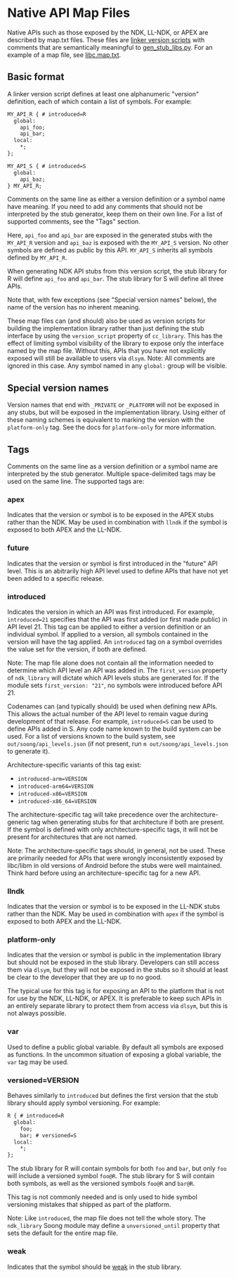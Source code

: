 # Native API Map Files

Native APIs such as those exposed by the NDK, LL-NDK, or APEX are described by
map.txt files. These files are [linker version scripts] with comments that are
semantically meaningful to [gen_stub_libs.py]. For an example of a map file, see
[libc.map.txt].

[gen_stub_libs.py]: https://cs.android.com/android/platform/superproject/+/master:build/soong/cc/gen_stub_libs.py
[libc.map.txt]: https://cs.android.com/android/platform/superproject/+/master:bionic/libc/libc.map.txt
[linker version scripts]: https://www.gnu.org/software/gnulib/manual/html_node/LD-Version-Scripts.html

## Basic format

A linker version script defines at least one alphanumeric "version" definition,
each of which contain a list of symbols. For example:

```txt
MY_API_R { # introduced=R
  global:
    api_foo;
    api_bar;
  local:
    *;
};

MY_API_S { # introduced=S
  global:
    api_baz;
} MY_API_R;
```

Comments on the same line as either a version definition or a symbol name have
meaning. If you need to add any comments that should not be interpreted by the
stub generator, keep them on their own line. For a list of supported comments,
see the "Tags" section.

Here, `api_foo` and `api_bar` are exposed in the generated stubs with the
`MY_API_R` version and `api_baz` is exposed with the `MY_API_S` version. No
other symbols are defined as public by this API. `MY_API_S` inherits all symbols
defined by `MY_API_R`.

When generating NDK API stubs from this version script, the stub library for R
will define `api_foo` and `api_bar`. The stub library for S will define all
three APIs.

Note that, with few exceptions (see "Special version names" below), the name of
the version has no inherent meaning.

These map files can (and should) also be used as version scripts for building
the implementation library rather than just defining the stub interface by using
the `version_script` property of `cc_library`. This has the effect of limiting
symbol visibility of the library to expose only the interface named by the map
file. Without this, APIs that you have not explicitly exposed will still be
available to users via `dlsym`. Note: All comments are ignored in this case. Any
symbol named in any `global:` group will be visible.

## Special version names

Version names that end with `_PRIVATE` or `_PLATFORM` will not be exposed in any
stubs, but will be exposed in the implementation library. Using either of these
naming schemes is equivalent to marking the version with the `platform-only`
tag. See the docs for `platform-only` for more information.

## Tags

Comments on the same line as a version definition or a symbol name are
interpreted by the stub generator. Multiple space-delimited tags may be used on
the same line. The supported tags are:

### apex

Indicates that the version or symbol is to be exposed in the APEX stubs rather
than the NDK. May be used in combination with `llndk` if the symbol is exposed
to both APEX and the LL-NDK.

### future

Indicates that the version or symbol is first introduced in the "future" API
level. This is an abitrarily high API level used to define APIs that have not
yet been added to a specific release.

### introduced

Indicates the version in which an API was first introduced. For example,
`introduced=21` specifies that the API was first added (or first made public) in
API level 21. This tag can be applied to either a version definition or an
individual symbol. If applied to a version, all symbols contained in the version
will have the tag applied. An `introduced` tag on a symbol overrides the value
set for the version, if both are defined.

Note: The map file alone does not contain all the information needed to
determine which API level an API was added in. The `first_version` property of
`ndk_library` will dictate which API levels stubs are generated for. If the
module sets `first_version: "21"`, no symbols were introduced before API 21.

Codenames can (and typically should) be used when defining new APIs. This allows
the actual number of the API level to remain vague during development of that
release. For example, `introduced=S` can be used to define APIs added in S. Any
code name known to the build system can be used. For a list of versions known to
the build system, see `out/soong/api_levels.json` (if not present, run `m
out/soong/api_levels.json` to generate it).

Architecture-specific variants of this tag exist:

* `introduced-arm=VERSION`
* `introduced-arm64=VERSION`
* `introduced-x86=VERSION`
* `introduced-x86_64=VERSION`

The architecture-specific tag will take precedence over the architecture-generic
tag when generating stubs for that architecture if both are present. If the
symbol is defined with only architecture-specific tags, it will not be present
for architectures that are not named.

Note: The architecture-specific tags should, in general, not be used. These are
primarily needed for APIs that were wrongly inconsistently exposed by libc/libm
in old versions of Android before the stubs were well maintained. Think hard
before using an architecture-specific tag for a new API.

### llndk

Indicates that the version or symbol is to be exposed in the LL-NDK stubs rather
than the NDK. May be used in combination with `apex` if the symbol is exposed to
both APEX and the LL-NDK.

### platform-only

Indicates that the version or symbol is public in the implementation library but
should not be exposed in the stub library. Developers can still access them via
`dlsym`, but they will not be exposed in the stubs so it should at least be
clear to the developer that they are up to no good.

The typical use for this tag is for exposing an API to the platform that is not
for use by the NDK, LL-NDK, or APEX. It is preferable to keep such APIs in an
entirely separate library to protect them from access via `dlsym`, but this is
not always possible.

### var

Used to define a public global variable. By default all symbols are exposed as
functions. In the uncommon situation of exposing a global variable, the `var`
tag may be used.

### versioned=VERSION

Behaves similarly to `introduced` but defines the first version that the stub
library should apply symbol versioning. For example:

```txt
R { # introduced=R
  global:
    foo;
    bar; # versioned=S
  local:
    *;
};
```

The stub library for R will contain symbols for both `foo` and `bar`, but only
`foo` will include a versioned symbol `foo@R`. The stub library for S will
contain both symbols, as well as the versioned symbols `foo@R` and `bar@R`.

This tag is not commonly needed and is only used to hide symbol versioning
mistakes that shipped as part of the platform.

Note: Like `introduced`, the map file does not tell the whole story. The
`ndk_library` Soong module may define a `unversioned_until` property that sets
the default for the entire map file.

### weak

Indicates that the symbol should be [weak] in the stub library.

[weak]: https://gcc.gnu.org/onlinedocs/gcc-4.7.2/gcc/Function-Attributes.html
